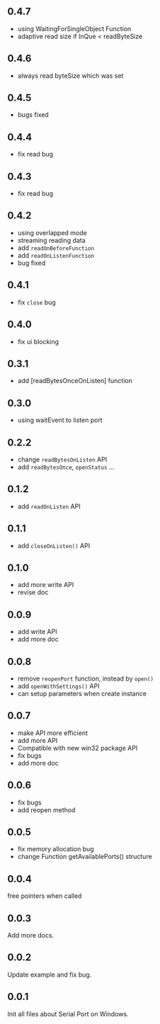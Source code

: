 ## 0.4.7

- using WaitingForSingleObject Function
- adaptive read size if InQue < readByteSize

## 0.4.6

- always read byteSize which was set

## 0.4.5

- bugs fixed

## 0.4.4

- fix read bug

## 0.4.3

- fix read bug

## 0.4.2

- using overlapped mode
- streaming reading data
- add `readOnBeforeFunction`
- add `readOnListenFunction`
- bug fixed

## 0.4.1

- fix `close` bug

## 0.4.0

- fix ui blocking

## 0.3.1

- add [readBytesOnceOnListen] function

## 0.3.0

- using waitEvent to listen port

## 0.2.2

- change `readBytesOnListen` API
- add `readBytesOnce`, `openStatus` ...

## 0.1.2

- add `readOnListen` API

## 0.1.1

- add `closeOnListen()` API

## 0.1.0

- add more write API
- revise doc

## 0.0.9

- add write API
- add more doc

## 0.0.8

- remove `reopenPort` function, instead by `open()`
- add `openWithSettings()` API
- can setup parameters when create instance

## 0.0.7

- make API more efficient
- add more API
- Compatible with new win32 package API
- fix bugs
- add more doc

## 0.0.6

- fix bugs
- add reopen method

## 0.0.5

- fix memory allocation bug
- change Function getAvailablePorts() structure

## 0.0.4

free pointers when called

## 0.0.3

Add more docs.

## 0.0.2

Update example and fix bug.

## 0.0.1

Init all files about Serial Port on Windows.
